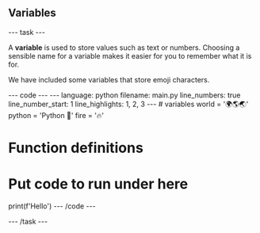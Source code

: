<h2 class="c-project-heading--explainer">Variables</h2>

--- task ---

A **variable** is used to store values such as text or numbers. Choosing a sensible name for a variable makes it easier for you to remember what it is for.

We have included some variables that store emoji characters.

<div class="c-project-code">
--- code ---
---
language: python
filename: main.py
line_numbers: true
line_number_start: 1
line_highlights: 1, 2, 3
---
# variables
world = '🌍🌎🌏'
python = 'Python 🐍'
fire = '🔥'

# Function definitions
  
# Put code to run under here
print(f'Hello')
--- /code ---
</div>

--- /task ---
